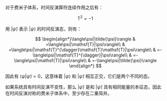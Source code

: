 对于费米子体系，时间反演算符连续作用之后有：

$$
\mathsf{T}^{2}=-1
$$

用 $|\tilde{\psi}\rangle$ 表示 $|\psi\rangle$ 的时间反演态，则有：

$$
\begin{align*}\langle\psi|\tilde{\psi}\rangle & =\langle\psi|\mathsf{T}|\psi\rangle\\
 & =\langle\psi|\mathsf{T}^{\dagger}\mathsf{T}\mathsf{T}|\psi\rangle\\
 & =-\langle\psi|\mathsf{T}^{\dagger}|\psi\rangle\\
 & =-\langle\psi|\mathsf{T}|\psi\rangle\\
 & =-\langle\psi|\tilde{\psi}\rangle
\end{align*}
$$

因此有 $\langle\psi|\tilde{\psi}\rangle=0$，这意味着 $|\psi\rangle$ 和 $|\tilde{\psi}\rangle$ 相互正交，它们是两个不同的态。

如果系统具有时间反演不变性，那么 $|\tilde{\psi}\rangle$ 是和 $|\tilde{\psi}\rangle$ 具有相同能量的本征态，因此在时间反演对称的费米子体系中，至少存在二重简并。
